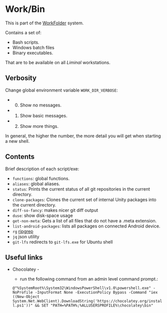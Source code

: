 # Work/Bin

This is part of the [WorkFolder](<https://github.com/LiminalVR/WorkFolder>) system.

Contains a set of:

* Bash scripts.
* Windows batch files
* Binary executables.

That are to be available on all _Liminal_ workstations.

## Verbosity
Change global environment variable `WORK_DIR_VERBOSE`:
* 0. Show no messages.
* 1. Show basic messages.
* 2. Show more things.

In general, the higher the number, the more detail you will get when starting a new shell.

## Contents
Brief description of each script/exe:
  * `functions`: global functions.
  * `aliases`: global aliases.
  * `status`: Prints the current status of all git repositories in the current directory.
  * `clone-packages`: Clones the current set of internal Unity packages into the current directory.
  * `diff-so-fancy`: makes nicer git diff output
  * `duse`: show disk-space usage
  * `get-non-meta`: Gets a list of all files that do not have a .meta extension.
  * `list-android-packages`: lists all packages on connected Android device.
  * `rg` [ripgrep](<https://github.com/BurntSushi/ripgrep/blob/master/README.md>)
  * `jq` json utility
  * `git-lfs` redirects to `git-lfs.exe` for Ubuntu shell

## Useful links
  * Chocolatey - 
    * run the following command from an admin level command prompt.:
      

    `@"%SystemRoot%\System32\WindowsPowerShell\v1.0\powershell.exe" -NoProfile -InputFormat None -ExecutionPolicy Bypass -Command "iex ((New-Object System.Net.WebClient).DownloadString('https://chocolatey.org/install.ps1'))" && SET "PATH=%PATH%;%ALLUSERSPROFILE%\chocolatey\bin"`


